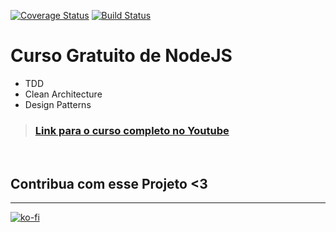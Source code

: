 [![Coverage Status](https://coveralls.io/repos/github/rmanguinho/clean-node-api/badge.svg)](https://coveralls.io/github/rmanguinho/clean-node-api)
[![Build Status](https://travis-ci.org/rmanguinho/clean-node-api.svg?branch=master)](https://travis-ci.org/rmanguinho/clean-node-api)

# Curso Gratuito de NodeJS

* TDD
* Clean Architecture
* Design Patterns

> ### [Link para o curso completo no Youtube](https://www.youtube.com/playlist?list=PL9aKtVrF05DyEwK5kdvzrYXFdpZfj1dsG)
<br />

## Contribua com esse Projeto <3
---
[![ko-fi](https://ko-fi.com/img/githubbutton_sm.svg)](https://ko-fi.com/M4M265FO6)

<br />
